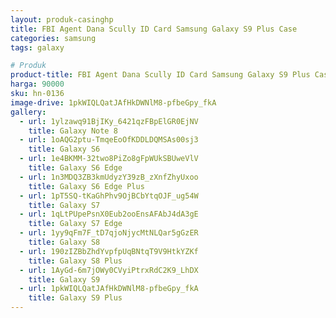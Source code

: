 ```yaml
---
layout: produk-casinghp
title: FBI Agent Dana Scully ID Card Samsung Galaxy S9 Plus Case
categories: samsung
tags: galaxy

# Produk
product-title: FBI Agent Dana Scully ID Card Samsung Galaxy S9 Plus Case
harga: 90000
sku: hn-0136
image-drive: 1pkWIQLQatJAfHkDWNlM8-pfbeGpy_fkA
gallery:
  - url: 1ylzawq91BjIKy_6421qzFBpElGR0EjNV
    title: Galaxy Note 8
  - url: 1oAQG2ptu-TmqeEoOfKDDLDQMSAs00sj3
    title: Galaxy S6
  - url: 1e4BKMM-32two8PiZo8gFpWUkSBUweVlV
    title: Galaxy S6 Edge
  - url: 1n3MDQ3ZB3kmUdyzY39zB_zXnfZhyUxoo
    title: Galaxy S6 Edge Plus
  - url: 1pT5SQ-tKaGhPhv9OjBCbYtqOJF_ug54W
    title: Galaxy S7
  - url: 1qLtPUpePsnX0Eub2ooEnsAFAbJ4dA3gE
    title: Galaxy S7 Edge
  - url: 1yy9qFm7F_tD7qjoNjycMtNLQar5gGzER
    title: Galaxy S8
  - url: 190zIZBbZhdYvpfpUqBNtqT9V9HtkYZKf
    title: Galaxy S8 Plus
  - url: 1AyGd-6m7jOWy0CVyiPtrxRdC2K9_LhDX
    title: Galaxy S9
  - url: 1pkWIQLQatJAfHkDWNlM8-pfbeGpy_fkA
    title: Galaxy S9 Plus
---
```

